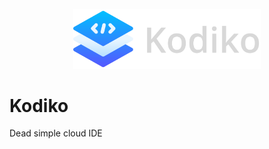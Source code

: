 <p align="center">
  <img src="public/assets/kodiko-logo-text.png" alt="kodiko logo" style="width: 300px;"></img>
</p>

# Kodiko

Dead simple cloud IDE
